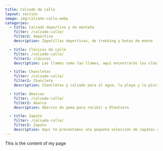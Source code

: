 ```yaml
---
title: Calzado de calle
layout: section
image: img/calzado-calle.webp
categories:
  - title: Calzado deportivo y de montaña
    filter: /calzado-calle/
    filter2: deportiva
    description: Zapatillas deportivas, de trekking y botas de monte

  - title: Clásicos de calle
    filter: /calzado-calle/
    filter2: clásicos
    description: Las llames como las llames, aquí encontrarás los clásicos del verano para salir a la calle. 

  - title: Chancletas
    filter: /calzado-calle/
    filter2: Chancleta
    description: Chancletas y calzado para el agua, la playa y la piscina

  - title: Abarcas
    filter: /calzado-calle/
    filter2: Abarca
    description: Abarcas de goma para recibir a Olentzero

  - title: Zapato
    filter: /calzado-calle/
    filter2: Zapato
    description: Aquí te presentamos una pequeña selección de zapatos con los que ir siempre cómodo
---
```


This is the content of my page
